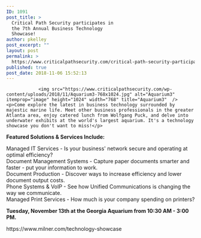 ```yaml
---
ID: 1091
post_title: >
  Critical Path Security participates in
  the 7th Annual Business Technology
  Showcase!
author: pkelley
post_excerpt: ""
layout: post
permalink: >
  https://www.criticalpathsecurity.com/critical-path-security-participates-in-the-7th-annual-business-technology-showcase/
published: true
post_date: 2018-11-06 15:52:13
---
```


				<img src="https://www.criticalpathsecurity.com/wp-content/uploads/2018/11/Aquarium3-768x1024.jpg" alt="Aquarium3" itemprop="image" height="1024" width="768" title="Aquarium3"  />
	<p>Come explore the latest in business technology surrounded by majestic marine life. Meet other business professionals in the greater Atlanta area, enjoy catered lunch from Wolfgang Puck, and delve into underwater exhibits at the world's largest aquarium. It's a technology showcase you don't want to miss!</p>
<p><strong>Featured Solutions &amp; Services Include:</strong></p>
<p>Managed IT Services - Is your business' network secure and operating at optimal efficiency?<br />
Document Management Systems - Capture paper documents smarter and faster - put your information to work.<br />
Document Production - Discover ways to increase efficiency and lower document output costs.<br />
Phone Systems &amp; VoIP - See how Unified Communications is changing the way we communicate.<br />
Managed Print Services - How much is your company spending on printers?</p>
<p><strong>Tuesday, November 13th at the Georgia Aquarium from 10:30 AM - 3:00 PM.</strong></p>
<p>https://www.milner.com/technology-showcase</p>